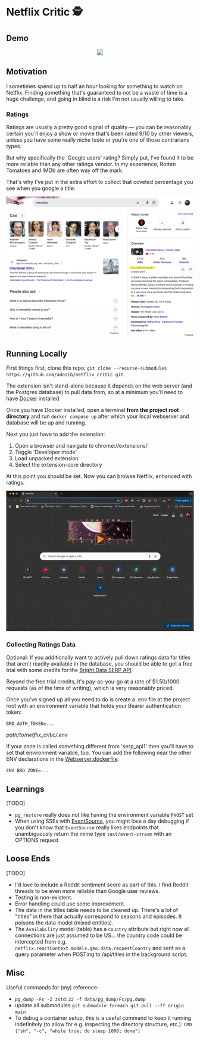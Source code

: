 # Netflix Critic 🕵️


## Demo
<p align="center">
<img src="./assets/critic-demo.gif" />
</p>

## Motivation
I sometimes spend up to half an hour looking for something to watch on Netflix. Finding something that's guaranteed to not be a waste of time is a huge challenge, and going in blind is a risk I'm not usually willing to take.

### Ratings
Ratings are usually a pretty good signal of quality — you can be reasonably certain you'll enjoy a show or movie that's been rated 9/10 by other viewers, unless you have some really niche taste or you're one of those contrarians types.

But why specifically the 'Google users' rating? Simply put, I've found it to be more reliable than any other ratings vendor. In my experience, Rotten Tomatoes and IMDb are often way off the mark. 

That's why I've put in the extra effort to collect that coveted percentage you see when you google a title:

<p align="center">
<img src="./assets/interstellar.png" />
</p>

## Running Locally
First things first, clone this repo:
`git clone --recurse-submodules https://github.com/adosib/netflix_critic.git`

The extension isn't stand-alone because it depends on the web server (and the Postgres database) to pull data from, so at a minimum you'll need to have [Docker](https://www.docker.com/get-started/) installed.

Once you have Docker installed, open a terminal **from the project root directory** and run 
`docker compose up` after which your local webserver and database will be up and running.

Next you just have to add the extension:
1. Open a browser and navigate to chrome://extensions/
2. Toggle 'Developer mode'
3. Load unpacked extension
4. Select the extension-core directory

At this point you should be set. Now you can browse Netflix, enhanced with ratings.

<p align="center">
<img src="./assets/install-extension.gif" />
</p>

### Collecting Ratings Data
Optional: If you additionally want to actively pull down ratings data for titles that aren't readily available in the database, you should be able to get a free trial with some credits for the [Bright Data SERP API](https://brightdata.com/products/serp-api).

Beyond the free trial credits, it's pay-as-you-go at a rate of $1.50/1000 requests (as of the time of writing), which is very reasonably priced.

Once you've signed up all you need to do is create a .env file at the project root with an environment variable that holds your Bearer authentication token:

```
BRD_AUTH_TOKEN=...
```
*path/to/netflix_critic/.env*

If your zone is called something different from 'serp_api1' then you'll have to set that environment variable, too. You can add the following near the other ENV declarations in the [Webserver.dockerfile](./Webserver.dockerfile):
```
ENV BRD_ZONE=...
```

## Learnings
[TODO]
- `pg_restore` really does not like having the environment variable `PHOST` set
- When using SSEs with [EventSource](https://developer.mozilla.org/en-US/docs/Web/API/EventSource), you might lose a day debugging if you don't know that `EventSource` really likes endpoints that unambiguously return the mime type `text/event-stream` with an OPTIONS request

## Loose Ends
[TODO]
- I'd love to include a Reddit sentiment score as part of this. I find Reddit threads to be even more reliable than Google user reviews.
- Testing is non-existent.
- Error handling could use some improvement.
- The data in the titles table needs to be cleaned up. There's a lot of "titles" in there that actually correspond to seasons and episodes. It poisons the data model (mixed entities).
- The `Availability` model (table) has a `country` attribute but right now all connections are just assumed to be US... the country code could be intercepted from e.g. `netflix.reactContext.models.geo.data.requestCountry` and sent as a query parameter when POSTing to /api/titles in the background script.

## Misc
Useful commands for (my) reference:
- `pg_dump -Fc -Z zstd:22 -f data/pg_dump/Fc/pg.dump`
- update all submodules `git submodule foreach git pull --ff origin main`
- To debug a container setup, this is a useful command to keep it running indefinitely (to allow for e.g. inspecting the directory structure, etc.): `CMD ["sh", "-c", "while true; do sleep 1000; done"]`